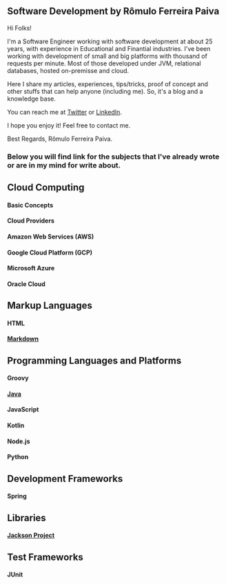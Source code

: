 ## Software Development by Rômulo Ferreira Paiva

Hi Folks!

I'm a Software Engineer working with software development at about 25 years, with experience in Educational and Finantial industries. I've been working with development of small and big platforms with thousand of requests per minute. Most of those developed under JVM, relational databases, hosted on-premisse and cloud.

Here I share my articles, experiences, tips/tricks, proof of concept and other stuffs that can help anyone (including me). So, it's a blog and a knowledge base.

You can reach me at [Twitter](https://twitter.com/romulofpaiva) or [LinkedIn](https://www.linkedin.com/in/romulofpaiva/).

I hope you enjoy it! Feel free to contact me.

Best Regards,
Rômulo Ferreira Paiva.

### Below you will find link for the subjects that I've already wrote or are in my mind for write about.

## Cloud Computing
#### Basic Concepts
#### Cloud Providers
#### Amazon Web Services (AWS)
#### Google Cloud Platform (GCP)
#### Microsoft Azure
#### Oracle Cloud

## Markup Languages
#### HTML
#### [Markdown]("markdown.html")

## Programming Languages and Platforms
#### Groovy
#### [Java]("java.html")
#### JavaScript
#### Kotlin
#### Node.js
#### Python

## Development Frameworks
#### Spring

## Libraries
#### [Jackson Project]("jackson-project.html")

## Test Frameworks
#### JUnit

